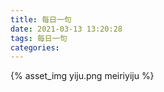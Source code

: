 ```yaml
---
title: 每日一句
date: 2021-03-13 13:20:28
tags: 每日一句
categories:
---
```

{% asset_img yiju.png meiriyiju %}
